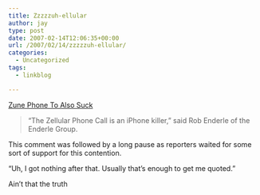```yaml
---
title: Zzzzzuh-ellular
author: jay
type: post
date: 2007-02-14T12:06:35+00:00
url: /2007/02/14/zzzzzuh-ellular/
categories:
  - Uncategorized
tags:
  - linkblog

---
```

[Zune Phone To Also Suck][1]

> “The Zellular Phone Call is an iPhone killer,” said Rob Enderle of the Enderle Group.

This comment was followed by a long pause as reporters waited for some sort of support for this contention.

“Uh, I got nothing after that. Usually that’s enough to get me quoted.”

Ain’t that the truth

 [1]: http://www.crazyapplerumors.com/?p=791